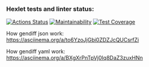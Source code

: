 ### Hexlet tests and linter status:
[![Actions Status](https://github.com/kreker783/python-project-50/workflows/hexlet-check/badge.svg)](https://github.com/kreker783/python-project-50/actions)
[![Maintainability](https://api.codeclimate.com/v1/badges/40bc21d5e0f21dbf7a2a/maintainability)](https://codeclimate.com/github/kreker783/python-project-50/maintainability)
[![Test Coverage](https://api.codeclimate.com/v1/badges/40bc21d5e0f21dbf7a2a/test_coverage)](https://codeclimate.com/github/kreker783/python-project-50/test_coverage)


How gendiff json work: https://asciinema.org/a/to6YzoJjGbi0ZDZJcQUCsrfZi

How gendiff yaml work: https://asciinema.org/a/BXgXrPnTpVj0Iq8DaZ3zuxHNn
